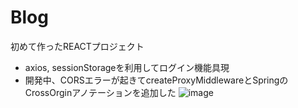 # Blog
初めて作ったREACTプロジェクト

- axios, sessionStorageを利用してログイン機能具現
- 開発中、CORSエラーが起きてcreateProxyMiddlewareとSpringのCrossOrginアノテーションを追加した
![image](https://github.com/seungheondev/Blog/assets/170543088/bf4fe6ac-bf64-4bea-a2c9-3f8b7ea3fa84)
